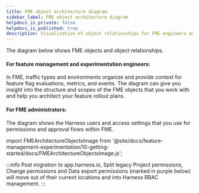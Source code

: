 ```yaml
---
title: FME object architecture diagram
sidebar_label: FME object architecture diagram
helpdocs_is_private: false
helpdocs_is_published: true
description: Visualization of object relationships for FME engineers and administrators
---
```


The diagram below shows FME objects and object relationships.

#### For feature management and experimentation engineers:

In FME, traffic types and environments organize and provide context for feature flag evaluations, metrics, and events. The diagram can give you insight into the structure and scopes of the FME objects that you work with and help you architect your feature rollout plans.

#### For FME administrators:

The diagram shows the Harness users and access settings that you use for permissions and approval flows within FME.

import FMEArchitectureObjectsImage from '@site/docs/feature-management-experimentation/10-getting-started/docs/FMEArchitectureObjectsImage.js';

:::info
Post migration to app.harness.io, Split legacy Project permissions,  Change permissions and Data export permissions (marked in purple below) will move out of their current locations and into Harness RBAC management.
:::

<FMEArchitectureObjectsImage />